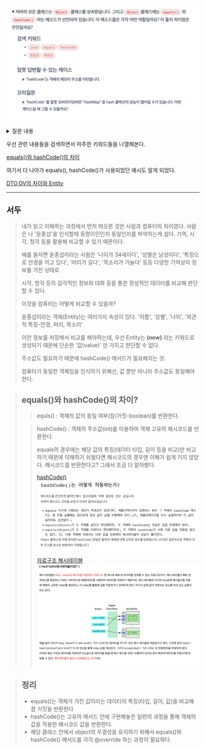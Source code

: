 
![question](..%2Fimages%2F000Question.png)

<details>
<summary>질문 내용</summary>
<div markdown="1">
자바의 모든 클래스는 Object 클래스를 상속받는다. 그리고 Object 클래스에는 equals()와 hashCode()라는 메서드가 선언되어있습니다.
이 메서드들은 각각 어떤 역할일까요? 이 둘의 차이점은 무엇일까요?

</div>
</details>


우선 관련 내용들을 검색하면서 마주한 키워드들을 나열해본다.

[equals()와 hashCode()의 차이](https://youngjinmo.github.io/2021/05/equals-hashcode/)

여기서 더 나아가 equals(), hashCode()가 사용되었던 예시도 알게 되었다.

[DTO,OV의 차이와 Entity](https://youngjinmo.github.io/2021/04/dto-vo-entity/)

---

## 서두
> 내가 읽고 이해하는 과정에서 먼저 떠오른 것은 사람과 컴퓨터의 차이였다. 사람은 나 '윤종섭'을 인식할때 동명이인인지 동일인지를 파악하는게 쉽다.
> 기억, 시각, 청각 등을 활용해 비교할 수 있기 때문이다. 
> 
> 예를 들자면 윤종섭이라는 사람은 '나이가 34세이다', '성별은 남성이다', '특징으로 안경을 끼고 있다', '머리가 길다', '목소리가 가늘다' 등등 다양한 기억상의 정보를 가진 상태로
> 
> 시각, 청각 등의 감각적인 정보와 대화 등을 통한 정성적인 데이터를 비교해 판단할 수 있다. 
> 
> 이것을 컴퓨터는 어떻게 비교할 수 있을까?
> 
> 윤종섭이라는 객체(Entity)는 여러가지 속성이 있다. '이름', '성별', '나이', '외관적 특징-안경, 머리, 목소리'
> 
> 이런 정보를 저장해서 비교를 해야하는데, 우선 Entity는 __(new)__ 라는 키워드로 생성되기 때문에 단순한 '값(value)' 만 가지고 판단할 수 없다.
> 
> 주소값도 필요하기 때문에 hashCode() 메서드가 필요해지는 것.
> 
> 컴퓨터가 동일한 객체임을 인식하기 위해선, 값 뿐만 아니라 주소값도 동일해야한다.


> ## equals()와 hashCode()의 차이?
> > equls() : 객체의 값의 동일 여부(참/거짓-boolean)를 반환한다.
> 
> > hashCode() : 객체의 주소값(int)를 이용하여 객체 고유의 해시코드를 반환한다.
> >
> > equals의 경우에는 해당 값의 특징(데이터 타입, 길이 등을 비교)만 비교하기 때문에 이해하기 쉬웠다면 해시코드의 경우엔 이해가 쉽게 가지 않았다. 해시코드를 반환한다고?
> > 그래서 조금 더 알아봤다.
> >
> > [hashCode()](https://devlog-wjdrbs96.tistory.com/243)
> ![hashCode.png](..%2Fimages%2FhashCode.png)
> >
> > [자료구조 해시테이블](https://mangkyu.tistory.com/102)
>![hashTable.png](..%2Fimages%2FhashTable.png)
> > 


> ## 정리
> - equals()는 객체가 가진 값이라는 데이터의 특징(타입, 길이, 값)을 비교해 참 거짓을 반환한다
> - hashCode()는 고유의 메서드 안에 구현해놓은 일련의 과정을 통해 객체의 값을 적용한 해시코드 값을 반환한다.
> - 해당 클래스 안에서 object의 무결성을 유지하기 위해서 equals()와 hashCode() 메서드를 각각 @override 하는 과정이 필요하다.
